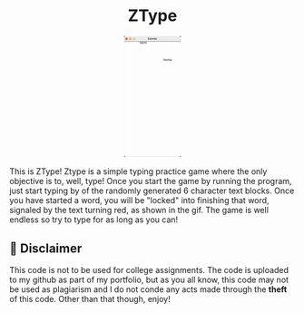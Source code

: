 <h1 align="center">ZType</h1>

<p align="center"> <img src="Ztype.gif" width=20% alt="Ztype"> </p>

This is ZType! Ztype is a simple typing practice game where the only objective is to, well, type! Once you start the game by running the program, just start typing by of the randomly generated 6 character text blocks. Once you have started a word, you will be "locked" into finishing that word, signaled by the text turning red, as shown in the gif. The game is well endless so try to type for as long as you can! 


## 🚨 Disclaimer

This code is not to be used for college assignments. The code is uploaded to my github as part of my portfolio, but as you all know, this code may not be used as plagiarism and I do not conde any acts made through the **theft** of this code. Other than that though, enjoy!


